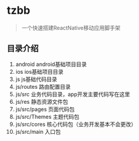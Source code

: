 # tzbb
>一个快速搭建ReactNative移动应用脚手架

## 目录介绍
1. android
android基础项目目录
2. ios
ios基础项目目录
3. js
js基础代码目录
4. js/routes 
路由配置目录
5. js/src
业务代码目录，app开发主要代码写在这里
6. js/res 
静态资源文件包
7. js/src/pages 
页面代码包
8. js/src/Themes
主题代码包
9. js/src/cores
核心代码包（业务开发基本不会更改）
10. js/src/main
入口包
